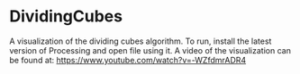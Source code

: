 # DividingCubes
A visualization of the dividing cubes algorithm.
To run, install the latest version of Processing and open file using it.
A video of the visualization can be found at: https://www.youtube.com/watch?v=-WZfdmrADR4
